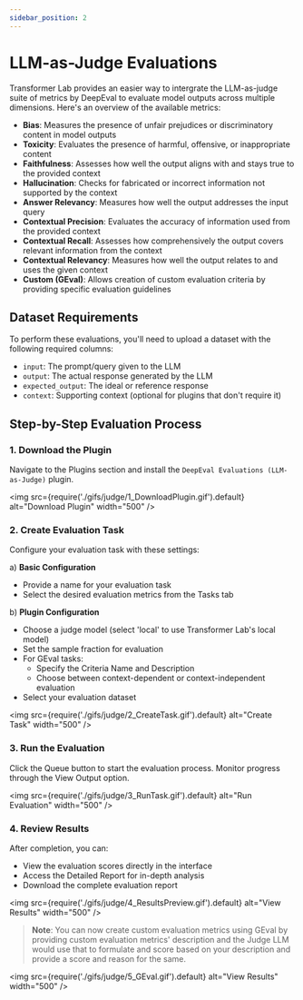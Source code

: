 ```yaml
---
sidebar_position: 2
---
```


# LLM-as-Judge Evaluations

Transformer Lab provides an easier way to intergrate the LLM-as-judge suite of metrics by DeepEval to evaluate model outputs across multiple dimensions. Here's an overview of the available metrics:

- **Bias**: Measures the presence of unfair prejudices or discriminatory content in model outputs
- **Toxicity**: Evaluates the presence of harmful, offensive, or inappropriate content
- **Faithfulness**: Assesses how well the output aligns with and stays true to the provided context
- **Hallucination**: Checks for fabricated or incorrect information not supported by the context
- **Answer Relevancy**: Measures how well the output addresses the input query
- **Contextual Precision**: Evaluates the accuracy of information used from the provided context
- **Contextual Recall**: Assesses how comprehensively the output covers relevant information from the context
- **Contextual Relevancy**: Measures how well the output relates to and uses the given context
- **Custom (GEval)**: Allows creation of custom evaluation criteria by providing specific evaluation guidelines

## Dataset Requirements

To perform these evaluations, you'll need to upload a dataset with the following required columns:

- `input`: The prompt/query given to the LLM
- `output`: The actual response generated by the LLM
- `expected_output`: The ideal or reference response
- `context`: Supporting context (optional for plugins that don't require it)

## Step-by-Step Evaluation Process

### 1. Download the Plugin

Navigate to the Plugins section and install the `DeepEval Evaluations (LLM-as-Judge)` plugin.

<!-- Insert GIF for plugin download -->

<img src={require('./gifs/judge/1_DownloadPlugin.gif').default} alt="Download Plugin" width="500" />

### 2. Create Evaluation Task

Configure your evaluation task with these settings:

a) **Basic Configuration**

- Provide a name for your evaluation task
- Select the desired evaluation metrics from the Tasks tab

b) **Plugin Configuration**

- Choose a judge model (select 'local' to use Transformer Lab's local model)
- Set the sample fraction for evaluation
- For GEval tasks:
  - Specify the Criteria Name and Description
  - Choose between context-dependent or context-independent evaluation
- Select your evaluation dataset

<!-- Insert GIF for task creation -->

<img src={require('./gifs/judge/2_CreateTask.gif').default} alt="Create Task" width="500" />

### 3. Run the Evaluation

Click the Queue button to start the evaluation process. Monitor progress through the View Output option.

<!-- Insert GIF for running evaluation -->

<img src={require('./gifs/judge/3_RunTask.gif').default} alt="Run Evaluation" width="500" />

### 4. Review Results

After completion, you can:

- View the evaluation scores directly in the interface
- Access the Detailed Report for in-depth analysis
- Download the complete evaluation report

<!-- Insert GIF for viewing results -->

<img src={require('./gifs/judge/4_ResultsPreview.gif').default} alt="View Results" width="500" />

> **Note**: You can now create custom evaluation metrics using GEval by providing custom evaluation metrics' description and the Judge LLM would use that to formulate and score based on your description and provide a score and reason for the same.

<img src={require('./gifs/judge/5_GEval.gif').default} alt="View Results" width="500" />